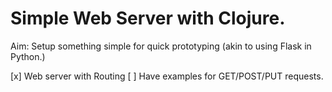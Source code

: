 # Simple Web Server with Clojure.

Aim: Setup something simple for quick prototyping (akin to using Flask in Python.)

[x] Web server with Routing
[ ] Have examples for GET/POST/PUT requests.